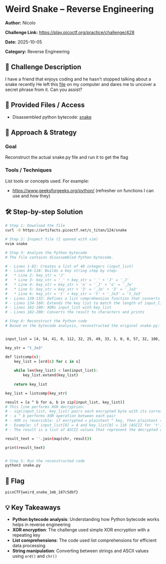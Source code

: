 # Weird Snake – Reverse Engineering

**Author:** Nicolo

**Challenge Link:** https://play.picoctf.org/practice/challenge/428 

**Date:** 2025-10-05  

**Category:** Reverse Engineering

## 🧠 Challenge Description

I have a friend that enjoys coding and he hasn't stopped talking about a snake recently
He left this [file](./snake) on my computer and dares me to uncover a secret phrase from it. Can you assist?


## 📁 Provided Files / Access

- Disassembled python bytecode: [snake](./snake)


## 🧪 Approach & Strategy

### Goal

Reconstruct the actual snake.py file and run it to get the flag

### Tools / Techniques

List tools or concepts used. For example:

- https://www.geeksforgeeks.org/python/ (refresher on functions I can use and how they)


## 🛠️ Step-by-step Solution

```bash
# Step 1: Download the file
curl -O https://artifacts.picoctf.net/c_titan/124/snake

# Step 2: Inspect file (I opened with vim)
nvim snake

# Step 3: Analyze the Python bytecode
# The file contains disassembled Python bytecode.

# - Lines 1-82: Creates a list of 40 integers (input_list)
# - Lines 84-118: Builds a key string step by step:
#   * Line 2: key_str = 'J'
#   * Line 3: key_str = '_' + key_str = '_' + 'J' = '_J'
#   * Line 4: key_str = key_str + 'o' = '_J' + 'o' = '_Jo'
#   * Line 5: key_str = key_str + '3' = '_Jo' + '3' = '_Jo3'
#   * Line 6: key_str = 't' + key_str = 't' + '_Jo3' = 't_Jo3'
# - Lines 120-132: Defines a list comprehension function that converts string to ASCII values
# - Lines 134-160: Extends the key list to match the length of input_list
# - Lines 162-180: XORs input_list with key_list
# - Lines 182-200: Converts the result to characters and prints

# Step 4: Reconstruct the Python code
# Based on the bytecode analysis, reconstructed the original snake.py:


input_list = [4, 54, 41, 0, 112, 32, 25, 49, 33, 3, 0, 0, 57, 32, 108, 23, 48, 4, 9, 70, 7, 110, 36, 8, 108, 7, 49, 10, 4, 86, 43, 106, 123, 89, 87, 18, 62, 47, 10, 78]

key_str = "t_Jo3"

def listcomp(s):
    key_list = [ord(c) for c in s]
    
    while len(key_list) < len(input_list):
        key_list.extend(key_list)
    
    return key_list

key_list = listcomp(key_str)

result = [a ^ b for a, b in zip(input_list, key_list)]
# This line performs XOR decryption:
# - zip(input_list, key_list) pairs each encrypted byte with its corresponding key byte
# - a ^ b performs XOR operation between each pair
# - XOR is reversible: if encrypted = plaintext ^ key, then plaintext = encrypted ^ key
# - Example: if input_list[0] = 4 and key_list[0] = 116 (ASCII for 't'), then 4 ^ 116 = 112
# - The result is a list of ASCII values that represent the decrypted characters

result_text = ''.join(map(chr, result))

print(result_text)


# Step 5: Run the reconstructed code
python3 snake.py
```

## 🏴 Flag

```
picoCTF{weird_snake_1mb_187c5dbf}
```

## 💡 Key Takeaways

- **Python bytecode analysis**: Understanding how Python bytecode works helps in reverse engineering
- **XOR encryption**: The challenge used simple XOR encryption with a repeating key
- **List comprehensions**: The code used list comprehensions for efficient data processing
- **String manipulation**: Converting between strings and ASCII values using `ord()` and `chr()`
